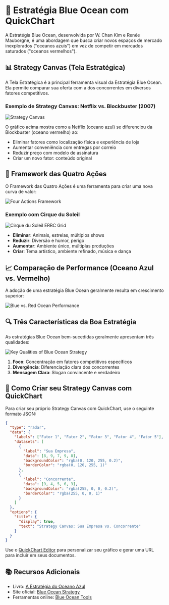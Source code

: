 # 🌊 Estratégia Blue Ocean com QuickChart

A Estratégia Blue Ocean, desenvolvida por W. Chan Kim e Renée Mauborgne, é uma abordagem que busca criar novos espaços de mercado inexplorados ("oceanos azuis") em vez de competir em mercados saturados ("oceanos vermelhos").

## 📊 Strategy Canvas (Tela Estratégica)

A Tela Estratégica é a principal ferramenta visual da Estratégia Blue Ocean. Ela permite comparar sua oferta com a dos concorrentes em diversos fatores competitivos.

### Exemplo de Strategy Canvas: Netflix vs. Blockbuster (2007)

![Strategy Canvas](https://quickchart.io/chart?c=%7B%22type%22%3A%22radar%22%2C%22data%22%3A%7B%22labels%22%3A%5B%22Pre%C3%A7o%22%2C%22Variedade%20de%20T%C3%ADtulos%22%2C%22Conveni%C3%AAncia%22%2C%22Disponibilidade%20Imediata%22%2C%22Localiza%C3%A7%C3%A3o%20das%20Lojas%22%2C%22Experi%C3%AAncia%20de%20Loja%22%2C%22Conte%C3%BAdo%20Original%22%5D%2C%22datasets%22%3A%5B%7B%22label%22%3A%22Netflix%22%2C%22data%22%3A%5B9%2C8%2C9%2C5%2C1%2C1%2C9%5D%2C%22backgroundColor%22%3A%22rgba%280%2C%20120%2C%20255%2C%200.2%29%22%2C%22borderColor%22%3A%22rgba%280%2C%20120%2C%20255%2C%201%29%22%7D%2C%7B%22label%22%3A%22Blockbuster%22%2C%22data%22%3A%5B3%2C6%2C3%2C8%2C9%2C8%2C2%5D%2C%22backgroundColor%22%3A%22rgba%28255%2C%200%2C%200%2C%200.2%29%22%2C%22borderColor%22%3A%22rgba%28255%2C%200%2C%200%2C%201%29%22%7D%5D%7D%2C%22options%22%3A%7B%22title%22%3A%7B%22display%22%3Atrue%2C%22text%22%3A%22Strategy%20Canvas%3A%20Netflix%20vs.%20Blockbuster%20%282007%29%22%7D%7D%7D)

O gráfico acima mostra como a Netflix (oceano azul) se diferenciou da Blockbuster (oceano vermelho) ao:

- Eliminar fatores como localização física e experiência de loja
- Aumentar conveniência com entregas por correio
- Reduzir preço com modelo de assinatura
- Criar um novo fator: conteúdo original

## 🔄 Framework das Quatro Ações

O Framework das Quatro Ações é uma ferramenta para criar uma nova curva de valor:

![Four Actions Framework](https://quickchart.io/chart?c=%7B%22type%22%3A%22doughnut%22%2C%22data%22%3A%7B%22labels%22%3A%5B%22Eliminar%22%2C%22Reduzir%22%2C%22Aumentar%22%2C%22Criar%22%5D%2C%22datasets%22%3A%5B%7B%22data%22%3A%5B25%2C25%2C25%2C25%5D%2C%22backgroundColor%22%3A%5B%22%23FF6384%22%2C%22%23FFCE56%22%2C%22%2336A2EB%22%2C%22%234BC0C0%22%5D%7D%5D%7D%2C%22options%22%3A%7B%22title%22%3A%7B%22display%22%3Atrue%2C%22text%22%3A%22Framework%20das%20Quatro%20A%C3%A7%C3%B5es%22%7D%7D%7D)

### Exemplo com Cirque du Soleil

![Cirque du Soleil ERRC Grid](https://quickchart.io/chart?c=%7B%22type%22%3A%22bar%22%2C%22data%22%3A%7B%22labels%22%3A%5B%22Eliminar%22%2C%22Reduzir%22%2C%22Aumentar%22%2C%22Criar%22%5D%2C%22datasets%22%3A%5B%7B%22label%22%3A%22Cirque%20du%20Soleil%22%2C%22data%22%3A%5B3%2C2%2C2%2C3%5D%2C%22backgroundColor%22%3A%5B%22%23FF6384%22%2C%22%23FFCE56%22%2C%22%2336A2EB%22%2C%22%234BC0C0%22%5D%7D%5D%7D%2C%22options%22%3A%7B%22scales%22%3A%7B%22yAxes%22%3A%5B%7B%22ticks%22%3A%7B%22beginAtZero%22%3Atrue%7D%7D%5D%7D%2C%22title%22%3A%7B%22display%22%3Atrue%2C%22text%22%3A%22Cirque%20du%20Soleil%3A%20Grade%20ERRC%22%7D%7D%7D)

- **Eliminar**: Animais, estrelas, múltiplos shows
- **Reduzir**: Diversão e humor, perigo
- **Aumentar**: Ambiente único, múltiplas produções
- **Criar**: Tema artístico, ambiente refinado, música e dança

## 📈 Comparação de Performance (Oceano Azul vs. Vermelho)

A adoção de uma estratégia Blue Ocean geralmente resulta em crescimento superior:

![Blue vs. Red Ocean Performance](https://quickchart.io/chart?c=%7B%22type%22%3A%22line%22%2C%22data%22%3A%7B%22labels%22%3A%5B%22Ano%201%22%2C%22Ano%202%22%2C%22Ano%203%22%2C%22Ano%204%22%2C%22Ano%205%22%5D%2C%22datasets%22%3A%5B%7B%22label%22%3A%22Empresas%20Oceano%20Azul%22%2C%22data%22%3A%5B100%2C150%2C210%2C310%2C450%5D%2C%22borderColor%22%3A%22rgba%280%2C%20120%2C%20255%2C%201%29%22%2C%22backgroundColor%22%3A%22rgba%280%2C%20120%2C%20255%2C%200.2%29%22%7D%2C%7B%22label%22%3A%22Empresas%20Oceano%20Vermelho%22%2C%22data%22%3A%5B100%2C115%2C130%2C145%2C160%5D%2C%22borderColor%22%3A%22rgba%28255%2C%200%2C%200%2C%201%29%22%2C%22backgroundColor%22%3A%22rgba%28255%2C%200%2C%200%2C%200.2%29%22%7D%5D%7D%2C%22options%22%3A%7B%22title%22%3A%7B%22display%22%3Atrue%2C%22text%22%3A%22Crescimento%20Comparativo%20%28%C3%8Dndice%3A%20Ano%201%20%3D%20100%29%22%7D%7D%7D)

## 🔍 Três Características da Boa Estratégia

As estratégias Blue Ocean bem-sucedidas geralmente apresentam três qualidades:

![Key Qualities of Blue Ocean Strategy](https://quickchart.io/chart?c=%7B%22type%22%3A%22horizontalBar%22%2C%22data%22%3A%7B%22labels%22%3A%5B%22Foco%22%2C%22Divergência%22%2C%22Mensagem%20Clara%22%5D%2C%22datasets%22%3A%5B%7B%22label%22%3A%22Import%C3%A2ncia%22%2C%22data%22%3A%5B9%2C8%2C10%5D%2C%22backgroundColor%22%3A%5B%22%234BC0C0%22%2C%22%2336A2EB%22%2C%22%23FFCE56%22%5D%7D%5D%7D%2C%22options%22%3A%7B%22scales%22%3A%7B%22xAxes%22%3A%5B%7B%22ticks%22%3A%7B%22beginAtZero%22%3Atrue%2C%22max%22%3A10%7D%7D%5D%7D%2C%22title%22%3A%7B%22display%22%3Atrue%2C%22text%22%3A%22Caracter%C3%ADsticas%20da%20Boa%20Estrat%C3%A9gia%22%7D%7D%7D)

1. **Foco**: Concentração em fatores competitivos específicos
2. **Divergência**: Diferenciação clara dos concorrentes
3. **Mensagem Clara**: Slogan convincente e verdadeiro

## 🚀 Como Criar seu Strategy Canvas com QuickChart

Para criar seu próprio Strategy Canvas com QuickChart, use o seguinte formato JSON:

```json
{
  "type": "radar",
  "data": {
    "labels": ["Fator 1", "Fator 2", "Fator 3", "Fator 4", "Fator 5"],
    "datasets": [
      {
        "label": "Sua Empresa",
        "data": [8, 9, 7, 9, 8],
        "backgroundColor": "rgba(0, 120, 255, 0.2)",
        "borderColor": "rgba(0, 120, 255, 1)"
      },
      {
        "label": "Concorrente",
        "data": [9, 4, 5, 6, 3],
        "backgroundColor": "rgba(255, 0, 0, 0.2)",
        "borderColor": "rgba(255, 0, 0, 1)"
      }
    ]
  },
  "options": {
    "title": {
      "display": true,
      "text": "Strategy Canvas: Sua Empresa vs. Concorrente"
    }
  }
}
```

Use o [QuickChart Editor](https://quickchart.io/chart-maker/) para personalizar seu gráfico e gerar uma URL para incluir em seus documentos.

## 📚 Recursos Adicionais

- Livro: [A Estratégia do Oceano Azul](https://www.amazon.com.br/Estrat%C3%A9gia-Oceano-Azul-Chan-Kim/dp/8550804606/)
- Site oficial: [Blue Ocean Strategy](https://www.blueoceanstrategy.com/)
- Ferramentas online: [Blue Ocean Tools](https://www.blueoceanstrategy.com/tools/)
